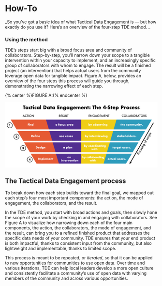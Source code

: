 # How-To



_So you’ve got a basic idea of what Tactical Data Engagement is — but how exactly do you use it? Here’s an overview of the four-step TDE method. _

### Using the method

TDE’s steps start big with a broad focus area and community of collaborators. Step-by-step, you’ll narrow down your scope to a tangible intervention within your capacity to implement, and an increasingly specific group of collaborators with whom to engage. The result will be a finished project \(an intervention\) that helps actual users from the community leverage open data for tangible impact. Figure A, below, provides an overview of the four steps this process will guide you through, demonstrating the narrowing effect of each step.

{% center %}FIGURE A:{% endcenter %}

![](/assets/tde-funnel-grid.png)

## The Tactical Data Engagement process

To break down how each step builds toward the final goal, we mapped out each step’s four most important components: the action, the mode of engagement, the collaborators, and the result.

In the TDE method, you start with broad actions and goals, then slowly hone the scope of your work by checking in and engaging with collaborators. See Figure A to visualize how narrowing down each of the four main components, the action, the collaborators, the mode of engagement, and the result, can bring you to a refined finished product that addresses the specific data needs of your community. TDE ensures that your end product is both impactful, thanks to consistent input from the community, but also lightweight and implementable, thanks to limited scope.

This process is meant to be repeated, or _iterated_, so that it can be applied to new opportunities for communities to use open data. Over time and various iterations, TDE can help local leaders develop a more open culture and consistently facilitate a community’s use of open data with varying members of the community and across various opportunities.

